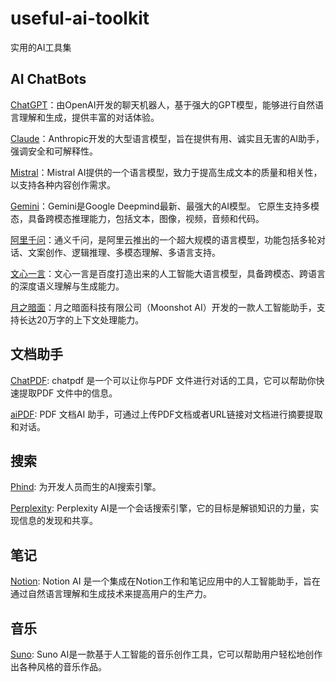 # useful-ai-toolkit
实用的AI工具集

## AI ChatBots

[ChatGPT](https://chat.openai.com/)：由OpenAI开发的聊天机器人，基于强大的GPT模型，能够进行自然语言理解和生成，提供丰富的对话体验。

[Claude](https://claude.ai)：Anthropic开发的大型语言模型，旨在提供有用、诚实且无害的AI助手，强调安全和可解释性。

[Mistral](https://mistral.ai)：Mistral AI提供的一个语言模型，致力于提高生成文本的质量和相关性，以支持各种内容创作需求。

[Gemini](https://gemini.google.com/app)：Gemini是Google Deepmind最新、最强大的AI模型。 它原生支持多模态，具备跨模态推理能力，包括文本，图像，视频，音频和代码。

[阿里千问](https://tongyi.aliyun.com/qianwen/)：通义千问，是阿里云推出的一个超大规模的语言模型，功能包括多轮对话、文案创作、逻辑推理、多模态理解、多语言支持。

[文心一言](https://yiyan.baidu.com/)：文心一言是百度打造出来的人工智能大语言模型，具备跨模态、跨语言的深度语义理解与生成能力。

[月之暗面](https://kimi.moonshot.cn/)：月之暗面科技有限公司（Moonshot AI）开发的一款人工智能助手，支持长达20万字的上下文处理能力。

## 文档助手
[ChatPDF](https://www.chatpdf.com/): chatpdf 是一个可以让你与PDF 文件进行对话的工具，它可以帮助你快速提取PDF 文件中的信息。

[aiPDF](aipdf.ai/): PDF 文档AI 助手，可通过上传PDF文档或者URL链接对文档进行摘要提取和对话。


## 搜索

[Phind](https://www.phind.com/): 为开发人员而生的AI搜索引擎。

[Perplexity](https://www.perplexity.ai/):  Perplexity AI是一个会话搜索引擎，它的目标是解锁知识的力量，实现信息的发现和共享。

## 笔记

[Notion](https://www.notion.so/product/ai): Notion AI 是一个集成在Notion工作和笔记应用中的人工智能助手，旨在通过自然语言理解和生成技术来提高用户的生产力。

## 音乐
[Suno](https://app.suno.ai/): Suno AI是一款基于人工智能的音乐创作工具，它可以帮助用户轻松地创作出各种风格的音乐作品。















